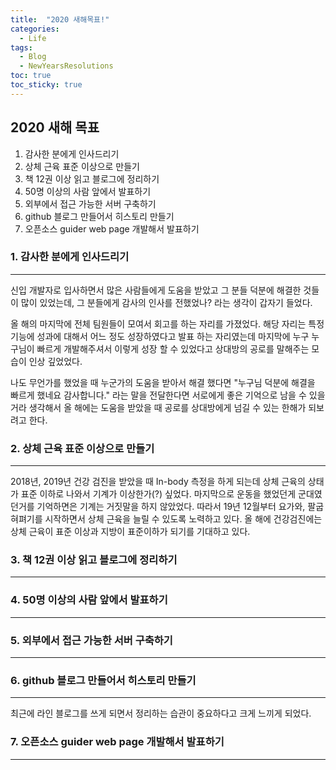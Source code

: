 ```yaml
---
title:  "2020 새해목표!"
categories:
  - Life
tags:
  - Blog
  - NewYearsResolutions
toc: true
toc_sticky: true  
---
```


## 2020 새해 목표
1. 감사한 분에게 인사드리기
2. 상체 근육 표준 이상으로 만들기
3. 책 12권 이상 읽고 블로그에 정리하기
4. 50명 이상의 사람 앞에서 발표하기
5. 외부에서 접근 가능한 서버 구축하기
6. github 블로그 만들어서 히스토리 만들기
7. 오픈소스 guider web page 개발해서 발표하기


### 1. 감사한 분에게 인사드리기
- - -
신입 개발자로 입사하면서 많은 사람들에게 도움을 받았고 그 분들 덕분에 해결한 것들이 많이 있었는데, 그 분들에게 감사의 인사를 전했었나? 라는 생각이 갑자기 들었다.

올 해의 마지막에 전체 팀원들이 모여서 회고를 하는 자리를 가졌었다. 해당 자리는 특정 기능에 성과에 대해서 어느 정도 성장하였다고 발표 하는 자리였는데 마지막에 누구 누구님이 빠르게 개발해주셔서
이렇게 성장 할 수 있었다고 상대방의 공로를 말해주는 모습이 인상 깊었었다.
 
나도 무언가를 했었을 때 누군가의 도움을 받아서 해결 했다면 "누구님 덕분에 해결을 빠르게 했네요 감사합니다." 라는
말을 전달한다면 서로에게 좋은 기억으로 남을 수 있을 거라 생각해서 올 해에는 도움을 받았을 때 공로를 상대방에게 넘길 수 있는 한해가 되보려고 한다.
### 2. 상체 근육 표준 이상으로 만들기
- - - 
2018년, 2019년 건강 검진을 받았을 때 In-body 측정을 하게 되는데 상체 근육의 상태가 표준 이하로 나와서 기계가 이상한가(?) 싶었다.
마지막으로 운동을 했었던게 군대였던거를 기억하면은 기계는 거짓말을 하지 않았었다. 따라서 19년 12월부터 요가와, 팔굽혀펴기를 시작하면서
상체 근육을 늘릴 수 있도록 노력하고 있다. 올 해에 건강검진에는 상체 근육이 표준 이상과 지방이 표준이하가 되기를 기대하고 있다.
 
### 3. 책 12권 이상 읽고 블로그에 정리하기
- - - 

### 4. 50명 이상의 사람 앞에서 발표하기
- - - 
### 5. 외부에서 접근 가능한 서버 구축하기
- - - 
### 6. github 블로그 만들어서 히스토리 만들기
- - -
최근에 라인 블로그를 쓰게 되면서 정리하는 습관이 중요하다고 크게 느끼게 되었다. 
### 7. 오픈소스 guider web page 개발해서 발표하기
- - -   